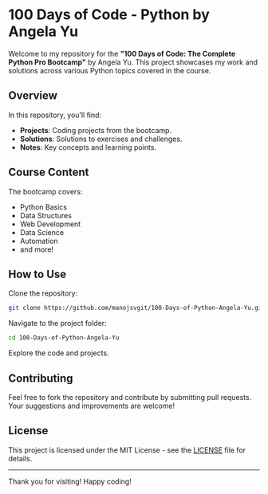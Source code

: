 
# 100 Days of Code - Python by Angela Yu

Welcome to my repository for the **"100 Days of Code: The Complete Python Pro Bootcamp"** by Angela Yu. This project showcases my work and solutions across various Python topics covered in the course.

## Overview

In this repository, you’ll find:

- **Projects**: Coding projects from the bootcamp.
- **Solutions**: Solutions to exercises and challenges.
- **Notes**: Key concepts and learning points.

## Course Content

The bootcamp covers:

- Python Basics
- Data Structures
- Web Development
- Data Science
- Automation
- and more!

## How to Use

Clone the repository:

```bash
git clone https://github.com/manojsvgit/100-Days-of-Python-Angela-Yu.git
```

Navigate to the project folder:

```bash
cd 100-Days-of-Python-Angela-Yu
```

Explore the code and projects.

## Contributing

Feel free to fork the repository and contribute by submitting pull requests. Your suggestions and improvements are welcome!

## License

This project is licensed under the MIT License - see the [LICENSE](LICENSE) file for details.

---

Thank you for visiting! Happy coding!
